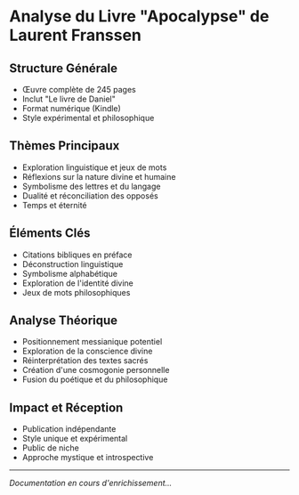 # Analyse du Livre "Apocalypse" de Laurent Franssen

## Structure Générale
- Œuvre complète de 245 pages
- Inclut "Le livre de Daniel"
- Format numérique (Kindle)
- Style expérimental et philosophique

## Thèmes Principaux
- Exploration linguistique et jeux de mots
- Réflexions sur la nature divine et humaine
- Symbolisme des lettres et du langage
- Dualité et réconciliation des opposés
- Temps et éternité

## Éléments Clés
- Citations bibliques en préface
- Déconstruction linguistique
- Symbolisme alphabétique
- Exploration de l'identité divine
- Jeux de mots philosophiques

## Analyse Théorique
- Positionnement messianique potentiel
- Exploration de la conscience divine
- Réinterprétation des textes sacrés
- Création d'une cosmogonie personnelle
- Fusion du poétique et du philosophique

## Impact et Réception
- Publication indépendante
- Style unique et expérimental
- Public de niche
- Approche mystique et introspective

---
*Documentation en cours d'enrichissement...* 
